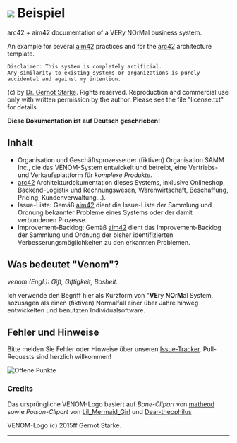 # ![](./venom-logo-small.jpg) Beispiel
arc42 + aim42 documentation of a VERy NOrMal business system.

An example for several [aim42] practices and for the [arc42] architecture template.

    Disclaimer: This system is completely artificial.
    Any similarity to existing systems or organizations is purely accidental and against my intention.


(c) by [Dr. Gernot Starke]. Rights reserved. Reproduction and commercial use only
with written permission by the author. Please see the file "license.txt" for details.


 **Diese Dokumentation ist auf Deutsch geschrieben!**

## Inhalt

* Organisation und Geschäftsprozesse der (fiktiven) Organisation SAMM Inc., die das VENOM-System entwickelt und betreibt, eine Vertriebs- und Verkaufsplattform für _komplexe Produkte_.
* [arc42] Architekturdokumentation dieses Systems, inklusive Onlineshop, Backend-Logistik und Rechnungswesen, Warenwirtschaft, Beschaffung,
  Pricing, Kundenverwaltung...).
* Issue-Liste: Gemäß [aim42] dient die Issue-Liste der Sammlung und Ordnung
  bekannter Probleme eines Systems oder der damit verbundenen Prozesse.
* Improvement-Backlog: Gemäß [aim42] dient das Improvement-Backlog der Sammlung und Ordnung
  der bisher identifizierten Verbesserungsmöglichkeiten zu den erkannten Problemen.


## Was bedeutet "Venom"?

_venom (Engl.): Gift, Giftigkeit, Bosheit._

Ich verwende den Begriff hier als Kurzform von "**VE**ry **NO**r**M**al System,
sozusagen als einen (fiktiven) Normalfall einer über Jahre hinweg entwickelten
und benutzten Individualsoftware.

## Fehler und Hinweise
Bitte melden Sie Fehler oder Hinweise über unseren [Issue-Tracker]. Pull-Requests
sind herzlich willkommen!


![Offene Punkte](https://img.shields.io/github/issues/aim42/venom-example.svg)


### Credits
Das ursprüngliche VENOM-Logo basiert auf _Bone-Clipart_
von [matheod](https://openclipart.org/user-detail/matheod)
sowie _Poison-Clipart_
von [Lil_Mermaid_Girl](https://openclipart.org/user-detail/Lil_Mermaid_Girl)
und [Dear-theophilus](https://openclipart.org/user-detail/dear_theophilus)

VENOM-Logo (c) 2015ff Gernot Starke.

___
[aim42]: https://aim42.org "The Architecture Improvement Method"
[arc42]: https://arc42.de "The arc42 Template for Software Architectures"

[Issue-Tracker]: https://github.com/aim42/venom-example/issues "Issue-Tracker"

[Dr. Gernot Starke]: https://gernotstarke.de "Homepage of Dr. Gernot Starke"

[Bone-Clipart]: https://openclipart.org/image/800px/svg_to_png/188266/bone.png "Bone Clipart from OpenClipart.org"

[Poison-Clipart]: https://openclipart.org/detail/158953/skull-and-crossbones-large-pink "Poison Clipart from OpenCliplart.org"
